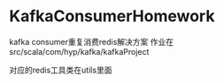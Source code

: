 # KafkaConsumerHomework
kafka consumer重复消费redis解决方案
作业在src/scala/com/hyp/kafka/kafkaProject

对应的redis工具类在utils里面
